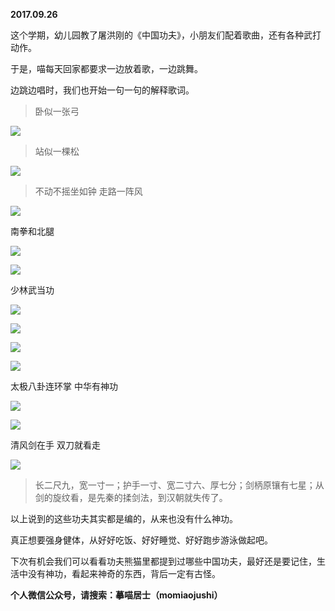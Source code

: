 
          
**2017.09.26**

这个学期，幼儿园教了屠洪刚的《中国功夫》，小朋友们配着歌曲，还有各种武打动作。

于是，喵每天回家都要求一边放着歌，一边跳舞。

边跳边唱时，我们也开始一句一句的解释歌词。
>卧似一张弓



![](//upload-images.jianshu.io/upload_images/51001-4e914fbf6b9126d9.jpeg)

>站似一棵松



![](//upload-images.jianshu.io/upload_images/51001-0f51b0c76c2d9168.jpeg)

>不动不摇坐如钟 走路一阵风



![](//upload-images.jianshu.io/upload_images/51001-d884551d7704286d.jpg)


南拳和北腿

![](//upload-images.jianshu.io/upload_images/51001-daf18fa96e7b0115.jpeg)


![](//upload-images.jianshu.io/upload_images/51001-a4a7b5f775f8ca33.jpeg)


少林武当功


![](//upload-images.jianshu.io/upload_images/51001-bb6c66d3652c86a4.jpeg)


![](//upload-images.jianshu.io/upload_images/51001-67ca9ed8e7eef47a.jpeg)


![](//upload-images.jianshu.io/upload_images/51001-5af6f4feaf136d5c.jpeg)


![](//upload-images.jianshu.io/upload_images/51001-9b4fc1356699a82d.jpeg)


太极八卦连环掌 中华有神功

![](//upload-images.jianshu.io/upload_images/51001-3c5b28fbc70ca174.jpeg)


![](//upload-images.jianshu.io/upload_images/51001-6d628b727efcdea5.jpg)


清风剑在手 双刀就看走

![](//upload-images.jianshu.io/upload_images/51001-9b9050553d311916.jpg)

>长二尺九，宽一寸一；护手一寸、宽二寸六、厚七分；剑柄原镶有七星；从剑的旋纹看，是先秦的揉剑法，到汉朝就失传了。



以上说到的这些功夫其实都是编的，从来也没有什么神功。

真正想要强身健体，从好好吃饭、好好睡觉、好好跑步游泳做起吧。

下次有机会我们可以看看功夫熊猫里都提到过哪些中国功夫，最好还是要记住，生活中没有神功，看起来神奇的东西，背后一定有古怪。


**个人微信公众号，请搜索：摹喵居士（momiaojushi）**

        